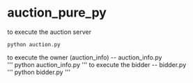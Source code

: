 # auction_pure_py

to execute the auction server
```
python auction.py
```
to execute the owner (auction_info) -- auction_info.py  
'''
python auction_info.py
'''
to execute the bidder -- bidder.py  
'''
python bidder.py
'''
